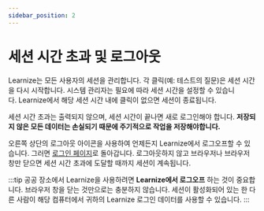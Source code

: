 ```yaml
---
sidebar_position: 2
---
```


# 세션 시간 초과 및 로그아웃

Learnize는 모든 사용자의 세션을 관리합니다. 각 클릭(예: 테스트의 질문)은 세션 시간을 다시 시작합니다. 시스템 관리자는 필요에 따라 세션 시간을 설정할 수 있습니다. Learnize에서 해당 세션 시간 내에 클릭이 없으면 세션이 종료됩니다.

세션 시간 초과는 출력되지 않으며, 세션 시간이 끝나면 새로 로그인해야 합니다. **저장되지 않은 모든 데이터는 손실되기 때문에 주기적으로 작업을 저장해야합니다.**

오른쪽 상단의 로그아웃 아이콘을 사용하여 언제든지 Learnize에서 로그오프할 수 있습니다. 그러면 [로그인 페이지](https://docs.Learnize.org/manual_user/login/Login_Page/)로 돌아갑니다. 로그아웃하지 않고 브라우저나 브라우저 창만 닫으면 세션 시간 초과에 도달할 때까지 세션이 계속됩니다.

:::tip
공공 장소에서 Learnize을 사용하려면 **Learnize에서 로그오프** 하는 것이 중요합니다. 브라우저 창을 닫는 것만으로는 충분하지 않습니다. 세션이 활성화되어 있는 한 다른 사람이 해당 컴퓨터에서 귀하의 Learnize 로그인 데이터를 사용할 수 있습니다.
:::